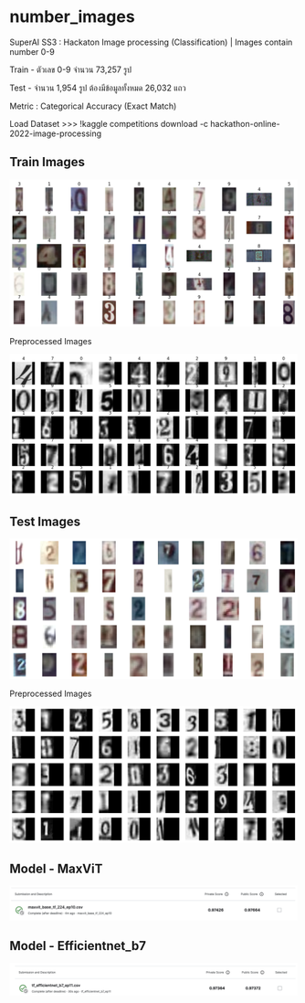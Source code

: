 # number_images
SuperAI SS3 : Hackaton Image processing (Classification) |  Images contain number 0-9

Train - ตัวเลข 0-9 จำนวน 73,257 รูป

Test - จำนวน 1,954 รูป ต้องมีข้อมูลทั้งหมด 26,032 แถว

Metric : Categorical Accuracy (Exact Match)

Load Dataset >>> !kaggle competitions download -c hackathon-online-2022-image-processing

## Train Images
<img src="./pic/raw_train.png">

Preprocessed Images

<img src="./pic/preprocessed_train.png">

## Test Images
<img src="./pic/raw_test.png">

Preprocessed Images

<img src="./pic/preprocessed_test.png">

## Model - MaxViT
<img src="./pic/maxvit.png">

## Model - Efficientnet_b7
<img src="./pic/Efficientnet_b7.png">